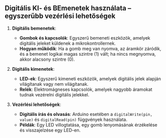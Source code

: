 ## Digitális KI- és BEmenetek használata – egyszerűbb vezérlési lehetőségek

1. **Digitális bemenetek**:
   - **Gombok és kapcsolók**: Egyszerű bemeneti eszközök, amelyek digitális jeleket küldenek a mikrokontrollernek.
   - **Hogyan működik**: Ha a gomb meg van nyomva, az áramkör záródik, és a bemenet logikai magas szintre (1) vált; ha nincs megnyomva, akkor alacsony szintre (0).

2. **Digitális kimenetek**:
   - **LED-ek**: Egyszerű kimeneti eszközök, amelyek digitális jelek alapján világítanak vagy nem világítanak.
   - **Relék**: Elektromágneses kapcsolók, amelyek nagyobb áramokat tudnak vezérelni digitális jelekkel.

3. **Vezérlési lehetőségek**:
   - **Digitális írás és olvasás**: Arduino esetében a `digitalWrite(pin, value)` és `digitalRead(pin)` függvények használata.
   - **Példák**: Egy LED villogtatása, egy gomb lenyomásának érzékelése és visszajelzése egy LED-en.
